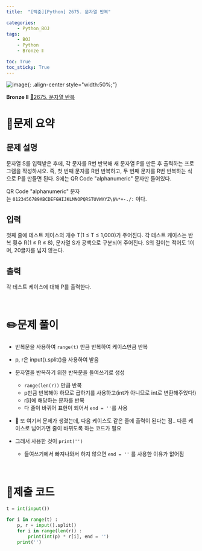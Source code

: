 ```yaml
---
title:  "[백준][Python] 2675. 문자열 반복" 

categories: 
    - Python_BOJ
tags: 
    - BOJ
    - Python
    - Bronze Ⅱ

toc: True
toc_sticky: True
---
```

![image](https://github.com/user-attachments/assets/32319fe8-99e9-4031-b5d1-9f1909b510dc){: .align-center style="width:50%;"}

**Bronze Ⅱ** 
[🔗2675. 문자열 반복]('https://www.acmicpc.net/problem/2675')

# 📝문제 요약
## 문제 설명
문자열 S를 입력받은 후에, 각 문자를 R번 반복해 새 문자열 P를 만든 후 출력하는 프로그램을 작성하시오. 즉, 첫 번째 문자를 R번 반복하고, 두 번째 문자를 R번 반복하는 식으로 P를 만들면 된다. S에는 QR Code "alphanumeric" 문자만 들어있다.

QR Code "alphanumeric" 문자는 `0123456789ABCDEFGHIJKLMNOPQRSTUVWXYZ\$%*+-./:` 이다.

## 입력
첫째 줄에 테스트 케이스의 개수 T(1 ≤ T ≤ 1,000)가 주어진다. 각 테스트 케이스는 반복 횟수 R(1 ≤ R ≤ 8), 문자열 S가 공백으로 구분되어 주어진다. S의 길이는 적어도 1이며, 20글자를 넘지 않는다.

## 출력
각 테스트 케이스에 대해 P를 출력한다.


<br>

# ✏️문제 풀이
- 반복문을 사용하여 `range(t)` 만큼 반복하여 케이스만큼 반복
- p, r은 input().split()을 사용하여 받음
- 문자열을 반복하기 위한 반복문을 들여쓰기로 생성
    - `range(len(r))` 만큼 반복
    - p만큼 반복해야 하므로 곱하기를 사용하고(int가 아니므로 int로 변환해주었다!)
    - r[i]에 해당하는 문자를 반복
    - 다 줄이 바뀌어 표현이 되어서 `end = ''`를 사용

- 🚫 또 여기서 문제가 생겼는데, 다음 케이스도 같은 줄에 출력이 된다는 점.. 다른 케이스로 넘어가면 줄이 바뀌도록 하는 코드가 필요

- 그래서 사용한 것이 `print('')`
    - 들여쓰기에서 빠져나와서 하지 않으면 `end = ''` 를 사용한 이유가 없어짐

<br>

# 💯제출 코드
```python
t = int(input())

for i in range(t) :
    p, r = input().split()
    for i in range(len(r)) :
        print(int(p) * r[i], end = '')
    print('')
```
